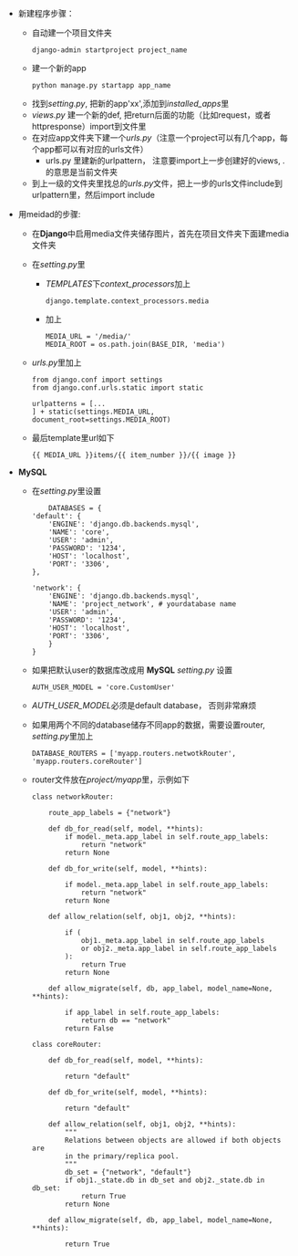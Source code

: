 - 新建程序步骤：
    - 自动建一个项目文件夹
        ```
        django-admin startproject project_name
        ```
    - 建一个新的app
        ```
        python manage.py startapp app_name
        ```
    - 找到*setting.py*, 把新的app'xx',添加到*installed_apps*里
    - *views.py* 建一个新的def, 把return后面的功能（比如request，或者httpresponse）import到文件里
    - 在对应app文件夹下建一个*urls.py*（注意一个project可以有几个app，每个app都可以有对应的urls文件）
        - urls.py 里建新的urlpattern， 注意要import上一步创建好的views, .的意思是当前文件夹
    - 到上一级的文件夹里找总的*urls.py*文件，把上一步的urls文件include到urlpattern里，然后import include


- 用meidad的步骤:
    - 在**Django**中启用media文件夹储存图片，首先在项目文件夹下面建media文件夹
    - 在*setting.py*里

        - *TEMPLATES*下*context_processors*加上
            ```
            django.template.context_processors.media
            ```
        - 加上
            ```
            MEDIA_URL = '/media/'
            MEDIA_ROOT = os.path.join(BASE_DIR, 'media')
            ```
    - *urls.py*里加上
        ```
        from django.conf import settings
        from django.conf.urls.static import static

        urlpatterns = [... 
        ] + static(settings.MEDIA_URL, document_root=settings.MEDIA_ROOT)
        ```
    - 最后template里url如下
        ```
        {{ MEDIA_URL }}items/{{ item_number }}/{{ image }}
        ```
- **MySQL**
    - 在*setting.py*里设置

        ```
            DATABASES = {
        'default': {
            'ENGINE': 'django.db.backends.mysql',
            'NAME': 'core',
            'USER': 'admin',
            'PASSWORD': '1234',
            'HOST': 'localhost',
            'PORT': '3306',
        },

        'network': {
            'ENGINE': 'django.db.backends.mysql',
            'NAME': 'project_network', # yourdatabase name
            'USER': 'admin',
            'PASSWORD': '1234',
            'HOST': 'localhost',
            'PORT': '3306',
            }
        }
        ```
    -  如果把默认user的数据库改成用 **MySQL** *setting.py* 设置
        ```
        AUTH_USER_MODEL = 'core.CustomUser'
        ```
    - *AUTH_USER_MODEL*必须是default database， 否则非常麻烦
    - 如果用两个不同的database储存不同app的数据，需要设置router, *setting.py*里加上
        ```
        DATABASE_ROUTERS = ['myapp.routers.netwotkRouter', 'myapp.routers.coreRouter']
        ```
    - router文件放在*project/myapp*里，示例如下
        ```
        class networkRouter:
            
            route_app_labels = {"network"}

            def db_for_read(self, model, **hints):
                if model._meta.app_label in self.route_app_labels:
                    return "network"
                return None

            def db_for_write(self, model, **hints):

                if model._meta.app_label in self.route_app_labels:
                    return "network"
                return None

            def allow_relation(self, obj1, obj2, **hints):

                if (
                    obj1._meta.app_label in self.route_app_labels
                    or obj2._meta.app_label in self.route_app_labels
                ):
                    return True
                return None

            def allow_migrate(self, db, app_label, model_name=None, **hints):

                if app_label in self.route_app_labels:
                    return db == "network"
                return False
            
        class coreRouter:

            def db_for_read(self, model, **hints):

                return "default"

            def db_for_write(self, model, **hints):

                return "default"

            def allow_relation(self, obj1, obj2, **hints):
                """
                Relations between objects are allowed if both objects are
                in the primary/replica pool.
                """
                db_set = {"network", "default"}
                if obj1._state.db in db_set and obj2._state.db in db_set:
                    return True
                return None

            def allow_migrate(self, db, app_label, model_name=None, **hints):
        
                return True
        ```
    
